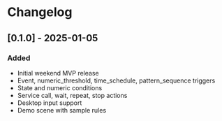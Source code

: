 # Changelog

## [0.1.0] - 2025-01-05
### Added
- Initial weekend MVP release
- Event, numeric_threshold, time_schedule, pattern_sequence triggers
- State and numeric conditions
- Service call, wait, repeat, stop actions
- Desktop input support
- Demo scene with sample rules